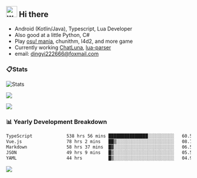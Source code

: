 ## <img alt="wave" src="https://raw.githubusercontent.com/MartinHeinz/MartinHeinz/master/wave.gif" width="30px"> Hi there

- Android (Kotlin/Java), Typescript, Lua Developer
- Also good at a little Python, C#
- Play [osu! mania](https://osu.ppy.sh/users/29808669), chunithm, l4d2, and more game
- Currently working [ChatLuna](https://github.com/ChatLunaLab), [lua-parser](https://github.com/dingyi222666/lua-parser)
- email: [dingyi222666@foxmail.com](mailto:dingyi222666@foxmail.com)

### 📋Stats

![Stats](https://github-readme-stats.vercel.app/api?username=dingyi222666&show_icons=true&icon_color=47A69E&title_color=47A69E&count_private=true)    

![](https://api.githubtrends.io/user/svg/dingyi222666/langs?time_range=one_year&include_private=True&loc_metric=changed&theme=classic)

![](http://github-profile-summary-cards.vercel.app/api/cards/productive-time?username=dingyi222666&theme=nord_dark&utcOffset=8)

### 📊 Yearly Development Breakdown


<!--START_SECTION:waka-->

```txt
TypeScript             538 hrs 56 mins ███████████████░░░░░░░░░░   60.58 %
Vue.js                 78 hrs 2 mins   ██▒░░░░░░░░░░░░░░░░░░░░░░   08.77 %
Markdown               58 hrs 37 mins  █▓░░░░░░░░░░░░░░░░░░░░░░░   06.59 %
JSON                   49 hrs 9 mins   █▒░░░░░░░░░░░░░░░░░░░░░░░   05.52 %
YAML                   44 hrs          █▒░░░░░░░░░░░░░░░░░░░░░░░   04.95 %
```

<!--END_SECTION:waka-->

![](https://komarev.com/ghpvc/?username=dingyi222666)
